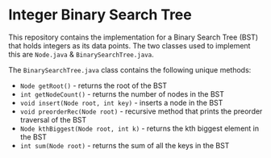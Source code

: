 # Integer Binary Search Tree

This repository contains the implementation for a Binary Search Tree (BST) that holds integers as its data points. The two classes used to implement this are `Node.java` & `BinarySearchTree.java`. 

The `BinarySearchTree.java` class contains the following unique methods:
- `Node getRoot()` - returns the root of the BST
- `int getNodeCount()` - returns the number of nodes in the BST
- `void insert(Node root, int key)` - inserts a node in the BST
- `void preorderRec(Node root)` - recursive method that prints the preorder traversal of the BST
- `Node kthBiggest(Node root, int k)` - returns the kth biggest element in the BST
- `int sum(Node root)` - returns the sum of all the keys in the BST